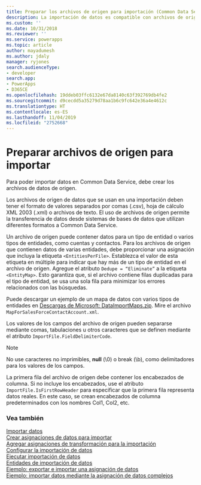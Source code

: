 ```yaml
---
title: Preparar los archivos de origen para importación (Common Data Service) | Microsoft Docs
description: La importación de datos es compatible con archivos de origen con formato de valores separados por comas (.csv), hoja de cálculo XML 2003 (.xml) o archivos de texto.
ms.custom: ''
ms.date: 10/31/2018
ms.reviewer: ''
ms.service: powerapps
ms.topic: article
author: mayadumesh
ms.author: jdaly
manager: ryjones
search.audienceType:
- developer
search.app:
- PowerApps
- D365CE
ms.openlocfilehash: 19ddeb03ffc6132e67da8140c63f392769db4fe2
ms.sourcegitcommit: d9cecdd5a35279d78aa1b6c9fc642e36a4e4612c
ms.translationtype: HT
ms.contentlocale: es-ES
ms.lasthandoff: 11/04/2019
ms.locfileid: "2752668"
---
```

# <a name="prepare-source-files-for-import"></a>Preparar archivos de origen para importar

Para poder importar datos en Common Data Service, debe crear los archivos de datos de origen.  
  
Los archivos de origen de datos que se usan en una importación deben tener el formato de valores separados por comas (.csv), hoja de cálculo XML 2003 (.xml) o archivos de texto. El uso de archivos de origen permite la transferencia de datos desde sistemas de bases de datos que utilizan diferentes formatos a Common Data Service.  
  
Un archivo de origen puede contener datos para un tipo de entidad o varios tipos de entidades, como cuentas y contactos. Para los archivos de origen que contienen datos de varias entidades, debe proporcionar una asignación que incluya la etiqueta `<EntitiesPerFile>`. Establezca el valor de esta etiqueta en múltiple para indicar que hay más de un tipo de entidad en el archivo de origen. Agregue el atributo `Dedupe = “Eliminate”` a la etiqueta `<EntityMap>`. Esto garantiza que, si el archivo contiene filas duplicadas para el tipo de entidad, se usa una sola fila para minimizar los errores relacionados con las búsquedas.  
  
Puede descargar un ejemplo de un mapa de datos con varios tipos de entidades en [Descargas de Microsoft: DataImportMaps.zip](https://download.microsoft.com/download/D/5/F/D5F73E15-439B-4EBC-BFFB-C6837B146C76/DataImportMaps.zip). Mire el archivo `MapForSalesForceContactAccount.xml`.  
  
 Los valores de los campos del archivo de origen pueden separarse mediante comas, tabulaciones u otros caracteres que se definen mediante el atributo `ImportFile.FieldDelimiterCode`.  
  
> [!NOTE]
>  No use caracteres no imprimibles, **null** (\0) o break (\b), como delimitadores para los valores de los campos.  
  
 La primera fila del archivo de origen debe contener los encabezados de columna. Si no incluye los encabezados, use el atributo `ImportFile.IsFirstRowHeader` para especificar que la primera fila representa datos reales. En este caso, se crean encabezados de columna predeterminados con los nombres Col1, Col2, etc.  

### <a name="see-also"></a>Vea también

[Importar datos](import-data.md)<br />
[Crear asignaciones de datos para importar](create-data-maps-for-import.md)<br />
[Agregar asignaciones de transformación para la importación](add-transformation-mappings-import.md)<br />
[Configurar la importación de datos](configure-data-import.md)<br />
[Ejecutar importación de datos](run-data-import.md)<br />
[Entidades de importación de datos](data-import-entities.md)<br />
[Ejemplo: exportar e importar una asignación de datos](org-service/samples/export-import-data-map.md)<br />
[Ejemplo: importar datos mediante la asignación de datos complejos](org-service/samples/import-data-complex-data-map.md)<br />